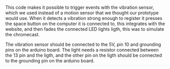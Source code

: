 This code makes it possible to trigger events with the vibration sensor, which we used instead of a motion sensor that we thought our prototype would use. When it detects a vibration strong enough to register it presses the space button on the computer it is connected to, this integrates with the website, and then fades the connected LED lights ligth, this was to simulate the chromecast.

The vibration sensor should be connected to the 5V, pin 10 and grounding pins on the arduino board. The light needs a resistor connected between the 13 pin and the ligth, and the other pin on the ligth should be connected to the grounding pin on the arduino board.